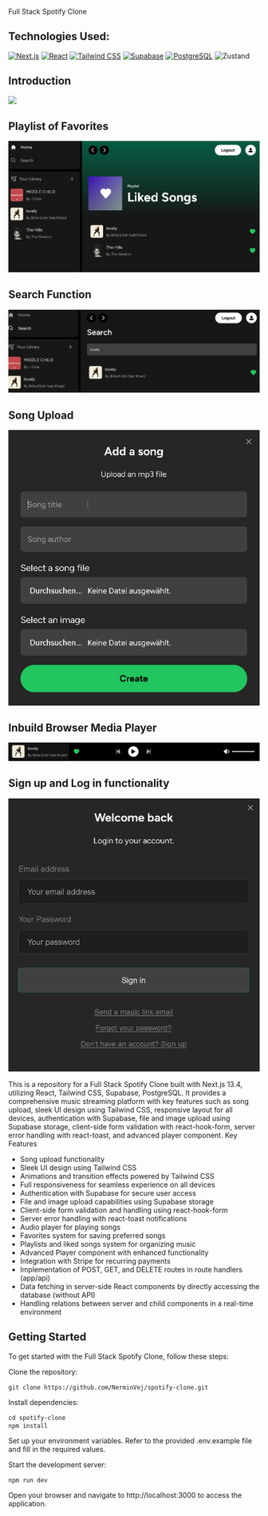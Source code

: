 Full Stack Spotify Clone

## Technologies Used: 

[![Next.js](https://img.shields.io/badge/-Next.js-000000?logo=next.js&logoColor=white&style=for-the-badge)](https://nextjs.org/)
[![React](https://img.shields.io/badge/-React-61DAFB?logo=react&logoColor=white&style=for-the-badge)](https://reactjs.org/)
[![Tailwind CSS](https://img.shields.io/badge/-Tailwind%20CSS-38B2AC?logo=tailwind-css&logoColor=white&style=for-the-badge)](https://tailwindcss.com/)
[![Supabase](https://img.shields.io/badge/-Supabase-003B68?logo=supabase&logoColor=white&style=for-the-badge)](https://supabase.io/)
[![PostgreSQL](https://img.shields.io/badge/-PostgreSQL-336791?logo=postgresql&logoColor=white&style=for-the-badge)](https://www.postgresql.org/)
![Zustand](https://img.shields.io/badge/-Zustand-FFD43B?logo=react&logoColor=white&style=for-the-badge)


## Introduction


![](SpotifyCloneHomePage.png)

## Playlist of Favorites

![](Attachments/FavoritesPlaylist.png)

## Search Function

![](Attachments/SearchFunction.png)

## Song Upload

![](Attachments/SongUpload.png)

## Inbuild Browser Media Player

![](Attachments/MediaPlayer.png)

## Sign up and Log in functionality

![](Attachments/LoginPage.png)

This is a repository for a Full Stack Spotify Clone built with Next.js 13.4, utilizing React, Tailwind CSS, Supabase, PostgreSQL. It provides a comprehensive music streaming platform with key features such as song upload, sleek UI design using Tailwind CSS, responsive layout for all devices, authentication with Supabase, file and image upload using Supabase storage, client-side form validation with react-hook-form, server error handling with react-toast, and advanced player component.
Key Features

- Song upload functionality
- Sleek UI design using Tailwind CSS
- Animations and transition effects powered by Tailwind CSS
- Full responsiveness for seamless experience on all devices
- Authentication with Supabase for secure user access
- File and image upload capabilities using Supabase storage
- Client-side form validation and handling using react-hook-form
- Server error handling with react-toast notifications
- Audio player for playing songs
- Favorites system for saving preferred songs
- Playlists and liked songs system for organizing music
- Advanced Player component with enhanced functionality
- Integration with Stripe for recurring payments
- Implementation of POST, GET, and DELETE routes in route handlers (app/api)
- Data fetching in server-side React components by directly accessing the database (without API)
- Handling relations between server and child components in a real-time environment

## Getting Started

To get started with the Full Stack Spotify Clone, follow these steps:

Clone the repository:

	git clone https://github.com/NerminVej/spotify-clone.git

Install dependencies:

	cd spotify-clone
	npm install

Set up your environment variables. Refer to the provided .env.example file and fill in the required values.

Start the development server:

	npm run dev

Open your browser and navigate to http://localhost:3000 to access the application.
